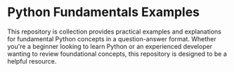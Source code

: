 # Python Fundamentals Examples

This repository is collection provides practical examples and explanations for fundamental Python concepts in a question-answer format. Whether you're a beginner looking to learn Python or an experienced developer wanting to review foundational concepts, this repository is designed to be a helpful resource.
